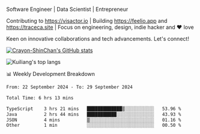 Software Engineer | Data Scientist | Entrepreneur

Contributing to https://visactor.io | Building https://feelio.app and https://traceca.site | Focus on engineering, design, indie hacker and ❤️ love

Keen on innovative collaborations and tech advancements. Let's connect!

[![Crayon-ShinChan's GitHub stats](https://github-readme-stats.vercel.app/api?username=mengxi-ream)](https://github.com/anuraghazra/github-readme-stats)

![Kuiliang's top langs](https://github-readme-stats.vercel.app/api/top-langs?username=mengxi-ream&&hide=tex,jupyter%20notebook,mdx,scss)

📊 Weekly Development Breakdown

<!--START_SECTION:waka-->

```txt
From: 22 September 2024 - To: 29 September 2024

Total Time: 6 hrs 13 mins

TypeScript    3 hrs 21 mins   █████████████▒░░░░░░░░░░░   53.96 %
Java          2 hrs 44 mins   ███████████░░░░░░░░░░░░░░   43.93 %
JSON          4 mins          ▒░░░░░░░░░░░░░░░░░░░░░░░░   01.16 %
Other         1 min           ░░░░░░░░░░░░░░░░░░░░░░░░░   00.50 %
```

<!--END_SECTION:waka-->
